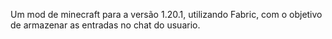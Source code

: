 Um mod de minecraft para a versão 1.20.1, utilizando Fabric, com o objetivo de armazenar as entradas no chat do usuario.
